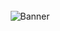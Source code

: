 <div align="center">
  <br />
  <img src="https://media.discordapp.net/attachments/1287634289730650112/1289231646784094329/9c158269-48e6-4ebd-8296-1de5822a4114.png?ex=66ff5249&is=66fe00c9&hm=b9994a6ffdcecfa18e4f603797978915e7f44d2f65b719203108107098f5322e&" alt="Banner">
  <br />
</div>
